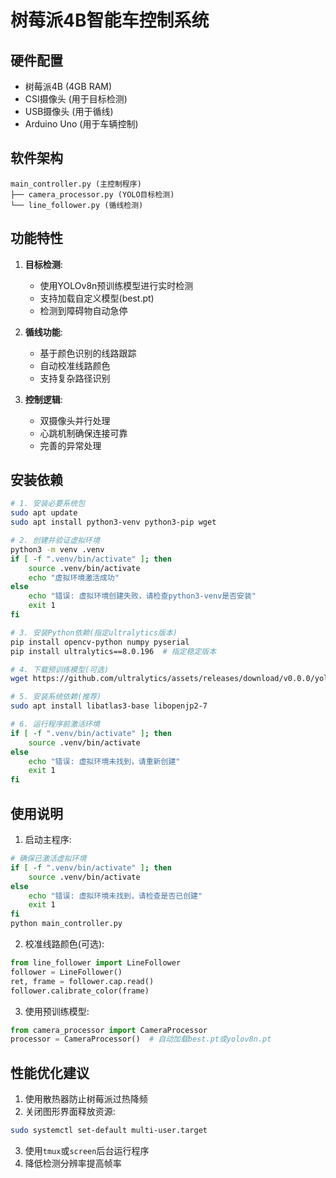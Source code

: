 # 树莓派4B智能车控制系统

## 硬件配置
- 树莓派4B (4GB RAM)
- CSI摄像头 (用于目标检测)
- USB摄像头 (用于循线)
- Arduino Uno (用于车辆控制)

## 软件架构
```
main_controller.py (主控制程序)
├── camera_processor.py (YOLO目标检测)
└── line_follower.py (循线检测)
```

## 功能特性
1. **目标检测**:
   - 使用YOLOv8n预训练模型进行实时检测
   - 支持加载自定义模型(best.pt)
   - 检测到障碍物自动急停

2. **循线功能**:
   - 基于颜色识别的线路跟踪
   - 自动校准线路颜色
   - 支持复杂路径识别

3. **控制逻辑**:
   - 双摄像头并行处理
   - 心跳机制确保连接可靠
   - 完善的异常处理

## 安装依赖
```bash
# 1. 安装必要系统包
sudo apt update
sudo apt install python3-venv python3-pip wget

# 2. 创建并验证虚拟环境
python3 -m venv .venv
if [ -f ".venv/bin/activate" ]; then
    source .venv/bin/activate
    echo "虚拟环境激活成功"
else
    echo "错误: 虚拟环境创建失败，请检查python3-venv是否安装"
    exit 1
fi

# 3. 安装Python依赖(指定ultralytics版本)
pip install opencv-python numpy pyserial
pip install ultralytics==8.0.196  # 指定稳定版本

# 4. 下载预训练模型(可选)
wget https://github.com/ultralytics/assets/releases/download/v0.0.0/yolov8n.pt -O best.pt

# 5. 安装系统依赖(推荐)
sudo apt install libatlas3-base libopenjp2-7

# 6. 运行程序前激活环境
if [ -f ".venv/bin/activate" ]; then
    source .venv/bin/activate
else
    echo "错误: 虚拟环境未找到，请重新创建"
    exit 1
fi
```

## 使用说明
1. 启动主程序:
```bash
# 确保已激活虚拟环境
if [ -f ".venv/bin/activate" ]; then
    source .venv/bin/activate
else
    echo "错误: 虚拟环境未找到，请检查是否已创建"
    exit 1
fi
python main_controller.py
```

2. 校准线路颜色(可选):
```python
from line_follower import LineFollower
follower = LineFollower()
ret, frame = follower.cap.read()
follower.calibrate_color(frame)
```

3. 使用预训练模型:
```python
from camera_processor import CameraProcessor
processor = CameraProcessor()  # 自动加载best.pt或yolov8n.pt
```

## 性能优化建议
1. 使用散热器防止树莓派过热降频
2. 关闭图形界面释放资源:
```bash
sudo systemctl set-default multi-user.target
```
3. 使用`tmux`或`screen`后台运行程序
4. 降低检测分辨率提高帧率
